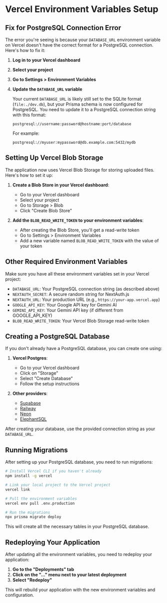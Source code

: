 # Vercel Environment Variables Setup

## Fix for PostgreSQL Connection Error

The error you're seeing is because your `DATABASE_URL` environment variable on Vercel doesn't have the correct format for a PostgreSQL connection. Here's how to fix it:

1. **Log in to your Vercel dashboard**
2. **Select your project**
3. **Go to Settings > Environment Variables**
4. **Update the `DATABASE_URL` variable**

   Your current `DATABASE_URL` is likely still set to the SQLite format (`file:./dev.db`), but your Prisma schema is now configured for PostgreSQL. You need to update it to a PostgreSQL connection string with this format:

   ```
   postgresql://username:password@hostname:port/database
   ```

   For example:
   ```
   postgresql://myuser:mypassword@db.example.com:5432/mydb
   ```

## Setting Up Vercel Blob Storage

The application now uses Vercel Blob Storage for storing uploaded files. Here's how to set it up:

1. **Create a Blob Store in your Vercel dashboard**:
   - Go to your Vercel dashboard
   - Select your project
   - Go to Storage > Blob
   - Click "Create Blob Store"

2. **Add the `BLOB_READ_WRITE_TOKEN` to your environment variables**:
   - After creating the Blob Store, you'll get a read-write token
   - Go to Settings > Environment Variables
   - Add a new variable named `BLOB_READ_WRITE_TOKEN` with the value of your token

## Other Required Environment Variables

Make sure you have all these environment variables set in your Vercel project:

- `DATABASE_URL`: Your PostgreSQL connection string (as described above)
- `NEXTAUTH_SECRET`: A secure random string for NextAuth.js
- `NEXTAUTH_URL`: Your production URL (e.g., `https://your-app.vercel.app`)
- `GOOGLE_API_KEY`: Your Google API key for Gemini AI
- `GEMINI_API_KEY`: Your Gemini API key (if different from GOOGLE_API_KEY)
- `BLOB_READ_WRITE_TOKEN`: Your Vercel Blob Storage read-write token

## Creating a PostgreSQL Database

If you don't already have a PostgreSQL database, you can create one using:

1. **Vercel Postgres**: 
   - Go to your Vercel dashboard
   - Click on "Storage"
   - Select "Create Database"
   - Follow the setup instructions

2. **Other providers**:
   - [Supabase](https://supabase.com/)
   - [Railway](https://railway.app/)
   - [Neon](https://neon.tech/)
   - [ElephantSQL](https://www.elephantsql.com/)

After creating your database, use the provided connection string as your `DATABASE_URL`.

## Running Migrations

After setting up your PostgreSQL database, you need to run migrations:

```bash
# Install Vercel CLI if you haven't already
npm install -g vercel

# Link your local project to the Vercel project
vercel link

# Pull the environment variables
vercel env pull .env.production

# Run the migrations
npx prisma migrate deploy
```

This will create all the necessary tables in your PostgreSQL database.

## Redeploying Your Application

After updating all the environment variables, you need to redeploy your application:

1. **Go to the "Deployments" tab**
2. **Click on the "..." menu next to your latest deployment**
3. **Select "Redeploy"**

This will rebuild your application with the new environment variables and configuration. 